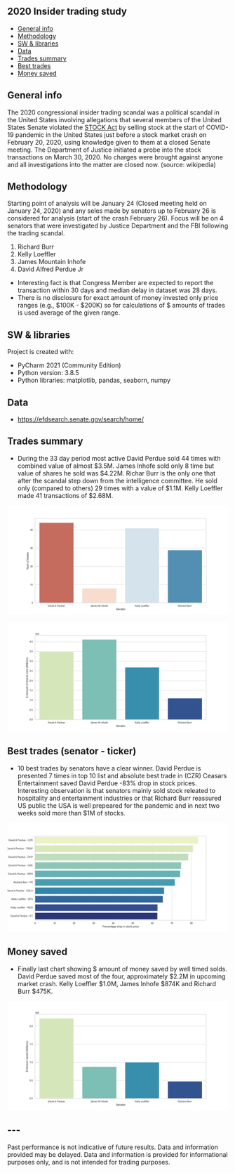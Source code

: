 ## 2020 Insider trading study
* [General info](#general-info)
* [Methodology](#methodology)
* [SW & libraries](#sw-&-libraries)
* [Data](#data)
* [Trades summary](#trades-summary)
* [Best trades](#best-trades)
* [Money saved](#money-saved)

## General info
The 2020 congressional insider trading scandal was a political scandal in the United States involving allegations that several members of the United States Senate violated the   [STOCK Act](https://www.govinfo.gov/content/pkg/PLAW-112publ105/pdf/PLAW-112publ105.pdf) by selling stock at the start of COVID-19 pandemic in the United States just before a stock market crash on February 20, 2020, using knowledge given to them at a closed Senate meeting. The Department of Justice initiated a probe into the stock transactions on March 30, 2020. No charges were brought against anyone and all investigations into the matter are closed now. (source: wikipedia)
 
## Methodology
Starting point of analysis will be January 24 (Closed meeting held on January 24, 2020) and any seles made by senators up to February 26 is considered for analysis (start of the crash February 26). Focus will be on 4 senators that were investigated by Justice Department and the FBI following the trading scandal.
1) Richard Burr
2) Kelly Loeffler
3) James Mountain Inhofe
4) David Alfred Perdue Jr
* Interesting fact is that Congress Member are expected to report the transaction within 30 days and median delay in dataset was 28 days.
* There is no disclosure for exact amount of money invested only price ranges (e.g., $100K - $200K) so for calculations of $ amounts of trades is used average of the given range.

## SW & libraries
Project is created with:
* PyCharm 2021 (Community Edition)
* Python version: 3.8.5
* Python libraries: matplotlib, pandas, seaborn, numpy 

## Data
* https://efdsearch.senate.gov/search/home/

## Trades summary
* During the 33 day period most active David Perdue sold 44 times with combined value of almost $3.5M. James Inhofe sold only 8 time but value of shares he sold was $4.22M. Richar Burr is the only one that after the scandal step down from the intelligence committee. He sold only (compared to others) 29 times with a value of $1.1M. Kelly Loeffler made 41 transactions of $2.68M.

![Trades](https://github.com/vldmrmrv/2020-insider-trading-study/blob/master/charts/num%20of%20trades.png) 

![Amount](https://github.com/vldmrmrv/2020-insider-trading-study/blob/master/charts/amount%20of%20shares%20(M).png)

## Best trades (senator - ticker)
* 10 best trades by senators have a clear winner. David Perdue is presented 7 times in top 10 list and absolute best trade in (CZR) Ceasars Entertainment saved David Perdue -83% drop in stock prices. Interesting observation is that senators mainly sold stock releated to hospitality and entertainment industries or that Richard Burr reassured US public the USA is well prepeared for the pandemic and in next two weeks sold more than $1M of stocks.

![Best](https://github.com/vldmrmrv/2020-insider-trading-study/blob/master/charts/best%20trades.png) 

## Money saved
* Finally last chart showing $ amount of money saved by well timed solds. David Perdue saved most of the four, approximately $2.2M in upcoming market crash. Kelly Loeffler $1.0M, James Inhofe $874K and Richard Burr $475K.

![Saved](https://github.com/vldmrmrv/2020-insider-trading-study/blob/master/charts/saved%20in%20millions.png)

## ---
Past performance is not indicative of future results. Data and information provided may be delayed. Data and information is provided for informational purposes only, and is not intended for trading purposes.
